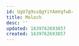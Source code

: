```yaml
---
id: UgU7g9ssQgYiYAmVqfwD-
title: Moloch
desc: ''
updated: 1639762693857
created: 1639762693857
---
```


